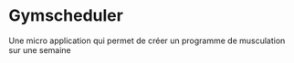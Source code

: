 # Gymscheduler
Une micro application qui permet de créer un programme de musculation sur une semaine
